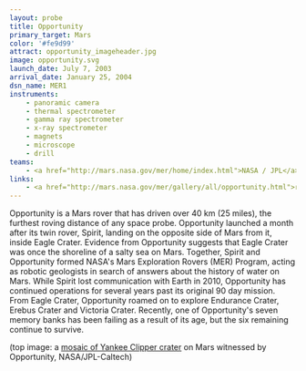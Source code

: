 ```yaml
---
layout: probe
title: Opportunity
primary_target: Mars
color: '#fe9d99'
attract: opportunity_imageheader.jpg
image: opportunity.svg
launch_date: July 7, 2003
arrival_date: January 25, 2004
dsn_name: MER1
instruments:
    - panoramic camera
    - thermal spectrometer
    - gamma ray spectrometer
    - x-ray spectrometer
    - magnets
    - microscope
    - drill
teams:
    - <a href="http://mars.nasa.gov/mer/home/index.html">NASA / JPL</a>
links:
    - <a href="http://mars.nasa.gov/mer/gallery/all/opportunity.html">raw images</a> taken by Opportunity
---
```

Opportunity is a Mars rover that has driven over 40 km (25 miles), the furthest roving distance of any space probe. Opportunity launched a month after its twin rover, Spirit, landing on the opposite side of Mars from it, inside Eagle Crater. Evidence from Opportunity suggests that Eagle Crater was once the shoreline of a salty sea on Mars. Together, Spirit and Opportunity formed NASA's Mars Exploration Rovers (MER) Program, acting as robotic geologists in search of answers about the history of water on Mars. While Spirit lost communication with Earth in 2010, Opportunity has continued operations for several years past its original 90 day mission. From Eagle Crater, Opportunity roamed on to explore Endurance Crater, Erebus Crater and Victoria Crater. Recently, one of Opportunity's seven memory banks has been failing as a result of its age, but the six remaining continue to survive.

<div class="caption">(top image: a <a href="http://www.jpl.nasa.gov/spaceimages/details.php?id=PIA13596">mosaic of Yankee Clipper crater</a> on Mars witnessed by Opportunity, NASA/JPL-Caltech)</div>

